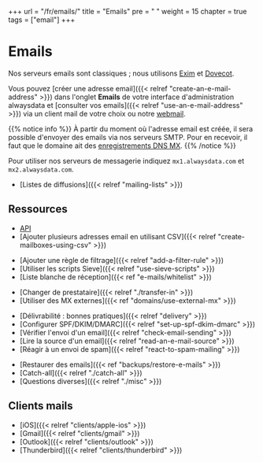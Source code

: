 +++
url = "/fr/emails/"
title = "Emails"
pre = "<i class='fas fa-fw fa-paper-plane'></i> "
weight = 15
chapter = true
tags = ["email"]
+++

# Emails

Nos serveurs emails sont classiques ; nous utilisons [Exim](https://www.exim.org/) et [Dovecot](https://www.dovecot.org/).

Vous pouvez [créer une adresse email]({{< relref "create-an-e-mail-address" >}}) dans l'onglet **Emails** de votre interface d'administration alwaysdata et [consulter vos emails]({{< relref "use-an-e-mail-address" >}}) via un client mail de votre choix ou notre [webmail](https://webmail.alwaysdata.com).

{{% notice info %}}
À partir du moment où l'adresse email est créée, il sera possible d'envoyer des emails via nos serveurs SMTP. Pour en recevoir, il faut que le domaine ait des [enregistrements DNS MX](https://fr.wikipedia.org/wiki/Enregistrement_Mail_eXchanger).
{{% /notice %}}

Pour utiliser nos serveurs de messagerie indiquez `mx1.alwaysdata.com` et `mx2.alwaysdata.com`.

* [Listes de diffusions]({{< relref "mailing-lists" >}})

## Ressources

- [API](https://api.alwaysdata.com/v1/mailbox/doc/)
- [Ajouter plusieurs adresses email en utilisant CSV]({{< relref "create-mailboxes-using-csv" >}})
* [Ajouter une règle de filtrage]({{< relref "add-a-filter-rule" >}})
* [Utiliser les scripts Sieve]({{< relref "use-sieve-scripts" >}})
* [Liste blanche de réception]({{< ref "e-mails/whitelist" >}})
- [Changer de prestataire]({{< relref "./transfer-in" >}})
- [Utiliser des MX externes]({{< ref "domains/use-external-mx" >}})
* [Délivrabilité : bonnes pratiques]({{< relref "delivery" >}})
* [Configurer SPF/DKIM/DMARC]({{< relref "set-up-spf-dkim-dmarc" >}})
* [Vérifier l'envoi d'un email]({{< relref "check-email-sending" >}})
* [Lire la source d'un email]({{< relref "read-an-e-mail-source" >}})
* [Réagir à un envoi de spam]({{< relref "react-to-spam-mailing" >}})
- [Restaurer des emails]({{< ref "backups/restore-e-mails" >}})
- [Catch-all]({{< relref "./catch-all" >}})
- [Questions diverses]({{< relref "./misc" >}})

## Clients mails

- [iOS]({{< relref "clients/apple-ios" >}})
- [Gmail]({{< relref "clients/gmail" >}})
- [Outlook]({{< relref "clients/outlook" >}})
- [Thunderbird]({{< relref "clients/thunderbird" >}})
